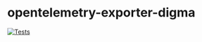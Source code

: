 # opentelemetry-exporter-digma
[![Tests](https://github.com/digma-ai/opentelemetry-exporter-digma/actions/workflows/unit-tests.yml/badge.svg)](https://github.com/digma-ai/opentelemetry-exporter-digma/actions/workflows/unit-tests.yml)
